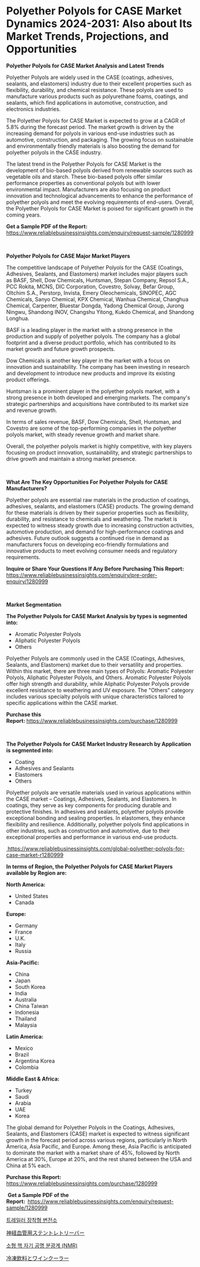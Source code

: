 <p><h1>Polyether Polyols for CASE Market Dynamics 2024-2031: Also about Its Market Trends, Projections, and Opportunities</h1></p><p><strong>Polyether Polyols for CASE Market Analysis and Latest Trends</strong></p>
<p><p>Polyether Polyols are widely used in the CASE (coatings, adhesives, sealants, and elastomers) industry due to their excellent properties such as flexibility, durability, and chemical resistance. These polyols are used to manufacture various products such as polyurethane foams, coatings, and sealants, which find applications in automotive, construction, and electronics industries.</p><p>The Polyether Polyols for CASE Market is expected to grow at a CAGR of 5.8% during the forecast period. The market growth is driven by the increasing demand for polyols in various end-use industries such as automotive, construction, and packaging. The growing focus on sustainable and environmentally friendly materials is also boosting the demand for polyether polyols in the CASE industry.</p><p>The latest trend in the Polyether Polyols for CASE Market is the development of bio-based polyols derived from renewable sources such as vegetable oils and starch. These bio-based polyols offer similar performance properties as conventional polyols but with lower environmental impact. Manufacturers are also focusing on product innovation and technological advancements to enhance the performance of polyether polyols and meet the evolving requirements of end-users. Overall, the Polyether Polyols for CASE Market is poised for significant growth in the coming years.</p></p>
<p><strong>Get a Sample PDF of the Report:&nbsp;</strong> <a href="https://www.reliablebusinessinsights.com/enquiry/request-sample/1280999">https://www.reliablebusinessinsights.com/enquiry/request-sample/1280999</a></p>
<p>&nbsp;</p>
<p><strong>Polyether Polyols for CASE Major Market Players</strong></p>
<p><p>The competitive landscape of Polyether Polyols for the CASE (Coatings, Adhesives, Sealants, and Elastomers) market includes major players such as BASF, Shell, Dow Chemicals, Huntsman, Stepan Company, Repsol S.A., PCC Rokita, MCNS, DIC Corporation, Covestro, Solvay, Befar Group, Oltchim S.A., Perstorp, Invista, Emery Oleochemicals, SINOPEC, AGC Chemicals, Sanyo Chemical, KPX Chemical, Wanhua Chemical, Changhua Chemical, Carpenter, Bluestar Dongda, Yadong Chemical Group, Jurong Ningwu, Shandong INOV, Changshu Yitong, Kukdo Chemical, and Shandong Longhua.</p><p>BASF is a leading player in the market with a strong presence in the production and supply of polyether polyols. The company has a global footprint and a diverse product portfolio, which has contributed to its market growth and future growth prospects.</p><p>Dow Chemicals is another key player in the market with a focus on innovation and sustainability. The company has been investing in research and development to introduce new products and improve its existing product offerings.</p><p>Huntsman is a prominent player in the polyether polyols market, with a strong presence in both developed and emerging markets. The company's strategic partnerships and acquisitions have contributed to its market size and revenue growth.</p><p>In terms of sales revenue, BASF, Dow Chemicals, Shell, Huntsman, and Covestro are some of the top-performing companies in the polyether polyols market, with steady revenue growth and market share.</p><p>Overall, the polyether polyols market is highly competitive, with key players focusing on product innovation, sustainability, and strategic partnerships to drive growth and maintain a strong market presence.</p></p>
<p>&nbsp;</p>
<p><strong>What Are The Key Opportunities For Polyether Polyols for CASE Manufacturers?</strong></p>
<p><p>Polyether polyols are essential raw materials in the production of coatings, adhesives, sealants, and elastomers (CASE) products. The growing demand for these materials is driven by their superior properties such as flexibility, durability, and resistance to chemicals and weathering. The market is expected to witness steady growth due to increasing construction activities, automotive production, and demand for high-performance coatings and adhesives. Future outlook suggests a continued rise in demand as manufacturers focus on developing eco-friendly formulations and innovative products to meet evolving consumer needs and regulatory requirements.</p></p>
<p><strong>Inquire or Share Your Questions If Any Before Purchasing This Report:</strong> <a href="https://www.reliablebusinessinsights.com/enquiry/pre-order-enquiry/1280999">https://www.reliablebusinessinsights.com/enquiry/pre-order-enquiry/1280999</a></p>
<p>&nbsp;</p>
<p><strong>Market Segmentation</strong></p>
<p><strong>The Polyether Polyols for CASE Market Analysis by types is segmented into:</strong></p>
<p><ul><li>Aromatic Polyester Polyols</li><li>Aliphatic Polyester Polyols</li><li>Others</li></ul></p>
<p><p>Polyether Polyols are commonly used in the CASE (Coatings, Adhesives, Sealants, and Elastomers) market due to their versatility and properties. Within this market, there are three main types of Polyols: Aromatic Polyester Polyols, Aliphatic Polyester Polyols, and Others. Aromatic Polyester Polyols offer high strength and durability, while Aliphatic Polyester Polyols provide excellent resistance to weathering and UV exposure. The "Others" category includes various specialty polyols with unique characteristics tailored to specific applications within the CASE market.</p></p>
<p><strong>Purchase this Report:&nbsp;</strong><a href="https://www.reliablebusinessinsights.com/purchase/1280999">https://www.reliablebusinessinsights.com/purchase/1280999</a></p>
<p>&nbsp;</p>
<p><strong>The Polyether Polyols for CASE Market Industry Research by Application is segmented into:</strong></p>
<p><ul><li>Coating</li><li>Adhesives and Sealants</li><li>Elastomers</li><li>Others</li></ul></p>
<p><p>Polyether polyols are versatile materials used in various applications within the CASE market – Coatings, Adhesives, Sealants, and Elastomers. In coatings, they serve as key components for producing durable and protective finishes. In adhesives and sealants, polyether polyols provide exceptional bonding and sealing properties. In elastomers, they enhance flexibility and resilience. Additionally, polyether polyols find applications in other industries, such as construction and automotive, due to their exceptional properties and performance in various end-use products.</p></p>
<p><a href="https://www.reliablebusinessinsights.com/global-polyether-polyols-for-case-market-r1280999">&nbsp;https://www.reliablebusinessinsights.com/global-polyether-polyols-for-case-market-r1280999</a></p>
<p><strong>In terms of Region, the Polyether Polyols for CASE Market Players available by Region are:</strong></p>
<p>
    <p> <strong> North America: </strong>
        <ul>
            <li>United States</li>
            <li>Canada</li>
        </ul>
        </p> 
    <p> <strong> Europe: </strong>
        <ul>
            <li>Germany</li>
            <li>France</li>
            <li>U.K.</li>
            <li>Italy</li>
            <li>Russia</li>
        </ul>
        </p> 
    <p> <strong> Asia-Pacific: </strong>
        <ul>
            <li>China</li>
            <li>Japan</li>
            <li>South Korea</li>
            <li>India</li>
            <li>Australia</li>
            <li>China Taiwan</li>
            <li>Indonesia</li>
            <li>Thailand</li>
            <li>Malaysia</li>
        </ul>
        </p> 
    <p> <strong> Latin America: </strong>
        <ul>
            <li>Mexico</li>
            <li>Brazil</li>
            <li>Argentina Korea</li>
            <li>Colombia</li>
        </ul>
        </p> 
    <p> <strong> Middle East & Africa: </strong>
        <ul>
            <li>Turkey</li>
            <li>Saudi</li>
            <li>Arabia</li>
            <li>UAE</li>
            <li>Korea</li>
        </ul>
    </p>
    </p>
<p><p>The global demand for Polyether Polyols in the Coatings, Adhesives, Sealants, and Elastomers (CASE) market is expected to witness significant growth in the forecast period across various regions, particularly in North America, Asia Pacific, and Europe. Among these, Asia Pacific is anticipated to dominate the market with a market share of 45%, followed by North America at 30%, Europe at 20%, and the rest shared between the USA and China at 5% each.</p></p>
<p><strong>Purchase this Report: </strong><a href="https://www.reliablebusinessinsights.com/purchase/1280999">https://www.reliablebusinessinsights.com/purchase/1280999</a></p>
<p>&nbsp;<strong>Get a Sample PDF of the Report:&nbsp;&nbsp;</strong><a href="https://www.reliablebusinessinsights.com/enquiry/request-sample/1280999">https://www.reliablebusinessinsights.com/enquiry/request-sample/1280999</a></p>
<p><strong></strong></p>
<p><p><a href="https://github.com/mithunmistry2258/Market-Research-Report-List-1/blob/main/116473590233.md">트레일러 장착형 변전소</a></p><p><a href="https://github.com/avwofrml53535/Market-Research-Report-List-2/blob/main/1790411106434.md">神経血管用ステントレトリーバー</a></p><p><a href="https://github.com/Gordonilbrtck0879367/Market-Research-Report-List-1/blob/main/198304790232.md">소형 핵 자기 공명 분광계 (NMR)</a></p><p><a href="https://github.com/JanickJohns/Market-Research-Report-List-1/blob/main/143290298805.md">冷凍飲料とワインクーラー</a></p></p>